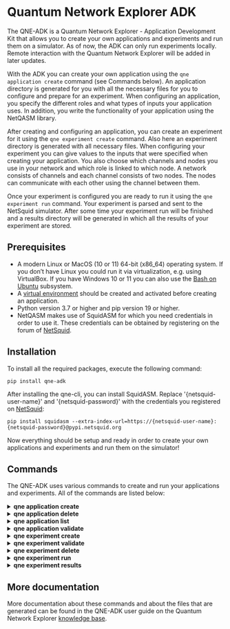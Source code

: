 # Quantum Network Explorer ADK
The QNE-ADK is a Quantum Network Explorer - Application Development Kit that allows you to create your own applications and experiments and run them on a simulator. As of now, the ADK can only run experiments locally. Remote interaction with the Quantum Network Explorer will be added in later updates. 

With the ADK you can create your own application using the ``qne application create`` command (see Commands below). An application directory is generated for you with all the necessary files for you to configure and prepare for an experiment. When configuring an application, you specify the different roles and what types of inputs your application uses. In addition, you write the functionality of your application using the NetQASM library.

After creating and configuring an application, you can create an experiment for it using the ``qne experiment create`` command. Also here an experiment directory is generated with all necessary files. When configuring your experiment you can give values to the inputs that were specified when creating your application. You also choose which channels and nodes you use in your network and which role is linked to which node. A network consists of channels and each channel consists of two nodes. The nodes can communicate with each other using the channel between them.

Once your experiment is configured you are ready to run it using the ``qne experiment run`` command. Your experiment is parsed and sent to the NetSquid simulator. After some time your experiment run will be finished and a results directory will be generated in which all the results of your experiment are stored.


## Prerequisites
- A modern Linux or MacOS (10 or 11) 64-bit (x86_64) operating system. If you don’t have Linux you could run it via virtualization, e.g. using VirtualBox. If you have Windows 10 or 11 you can also use the [Bash on Ubuntu](https://docs.microsoft.com/en-us/windows/wsl/) subsystem.
- A [virtual environment](https://docs.python.org/3/library/venv.html) should be created and activated before creating an application.
- Python version 3.7 or higher and pip version 19 or higher.
- NetQASM makes use of SquidASM for which you need credentials in order to use it. These credentials can be obtained by registering on the forum of [NetSquid](https://forum.netsquid.org/).


## Installation
To install all the required packages, execute the following command:

```
pip install qne-adk
```

After installing the qne-cli, you can install SquidASM. Replace '{netsquid-user-name}' and '{netsquid-password}' with the credentials you registered on [NetSquid](https://forum.netsquid.org/):

```
pip install squidasm --extra-index-url=https://{netsquid-user-name}:{netsquid-password}@pypi.netsquid.org
```

Now everything should be setup and ready in order to create your own applications and experiments and run them on the simulator!


## Commands
The QNE-ADK uses various commands to create and run your applications and experiments. All of the commands are listed below:

<!--- QNE APPLICATION CREATE --->
<details closed>
<summary><b>qne application create</b></summary>
Create a new application in your current directory containing all the files that are needed to write your application. The application directory name will be based on the value given to <b>application</b>. Two child directories <b>src</b> and <b>config</b> will be created, along with the default files.
<br></br>
    
```
qne application create [OPTIONS] APPLICATION_NAME ROLES...

Arguments:
  APPLICATION_NAME  Name of the application  [required]
  ROLES...          Names of the roles to be created  [required]

Options:
  --help  Show this message and exit.
  
Example:
  qne application create application_name role_name1 role_name2
```
</details>


<!--- QNE APPLICATION DELETE --->
<details closed>
<summary><b>qne application delete</b></summary>
Used to delete an application. Will delete the entire application directory structure.
<br></br>
    
```
qne application delete [OPTIONS] APPLICATION_NAME

Arguments:
  APPLICATION_NAME  Name of the application  [required]

Options:
  --help  Show this message and exit.

Example:
  qne application delete application_name
```
</details>



<!--- QNE APPLICATION LIST --->
<details closed>
<summary><b>qne application list</b></summary>
Show a list of all existing applications and the path to where they are stored.
<br></br>
    
```
qne application list [OPTIONS]

Options:
  --local  List local applications  [default: False].
  --help   Show this message and exit.

Example:
  qne application list
```
</details>



<!--- QNE APPLICATION VALIDATE --->
<details closed>
<summary><b>qne application validate</b></summary>
This command can be used to validate the files that are in the application directory. It checks for a correct file structure, if all files and directories needed exist and if the json files are in correct format.
<br></br>
    
```
qne application validate [OPTIONS]

Options:
  --help  Show this message and exit.
  
Example:
  qne application validate
```
</details>



<!--- QNE EXPERIMENT CREATE --->
<details closed>
<summary><b>qne experiment create</b></summary>
Create a new experiment, based on an application name and a chosen network.
<br></br>
    
```
qne experiment create [OPTIONS] EXPERIMENT_NAME APPLICATION_NAME NETWORK_NAME

Arguments:
  EXPERIMENT_NAME   Name of the experiment.  [required]
  APPLICATION_NAME  Name of the application.  [required]
  NETWORK_NAME      Name of the network to be used. [required]

Options:
  --local  Run the application locally  [default: True]
  --help   Show this message and exit.
  
Example:
  qne experiment create experiment_name application_name europe
```
</details>



<!--- QNE EXPERIMENT VALIDATE --->
<details closed>
<summary><b>qne experiment validate</b></summary>
Validates whether the experiment file structure is  complete and if the json content is valid.
<br></br>

```
qne experiment validate [OPTIONS]

Options:
  --help  Show this message and exit.
  
Example:
  qne experiment validate
```
</details>


<!--- QNE EXPERIMENT DELETE --->
<details closed>
<summary><b>qne experiment delete</b></summary>
Delete the entire experiment.
<br></br>
    
```
qne experiment delete [OPTIONS] EXPERIMENT_NAME

Arguments:
  EXPERIMENT_NAME  Name of the experiment

Options:
  --help  Show this message and exit.
  
Example:
  qne experiment delete experiment_name
```
</details>


<!--- QNE EXPERIMENT RUN --->
<details closed>
<summary><b>qne experiment run</b></summary>
This command will parse all experiment files and run them on the NetSquid simulator.
<br></br>

```
qne experiment run [OPTIONS]

Options:
  --block  Wait for the result to be returned.  [default: False]
  --help   Show this message and exit.
  
Example:
  qne experiment run
```
</details>



<!--- QNE EXPERIMENT RESULTS --->
<details closed>
<summary><b>qne experiment results</b></summary>
Download the results for an experiment that has been run.
<br></br>
    
```
qne experiment results [OPTIONS]

Options:
  --all   Get all results for this experiment.  [default: False]
  --show  Show the results on screen instead of saving to file.  [default:
          False]
  --help  Show this message and exit.
  
Example:
  qne experiment results
```
</details>



## More documentation
More documentation about these commands and about the files that are generated can be found in the QNE-ADK user guide on the Quantum Network Explorer [knowledge base](https://www.quantum-network.com/knowledge-base/qne-adk).
